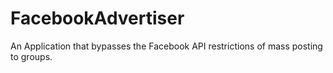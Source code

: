 # FacebookAdvertiser
An Application that bypasses the Facebook API restrictions of mass posting to groups.
